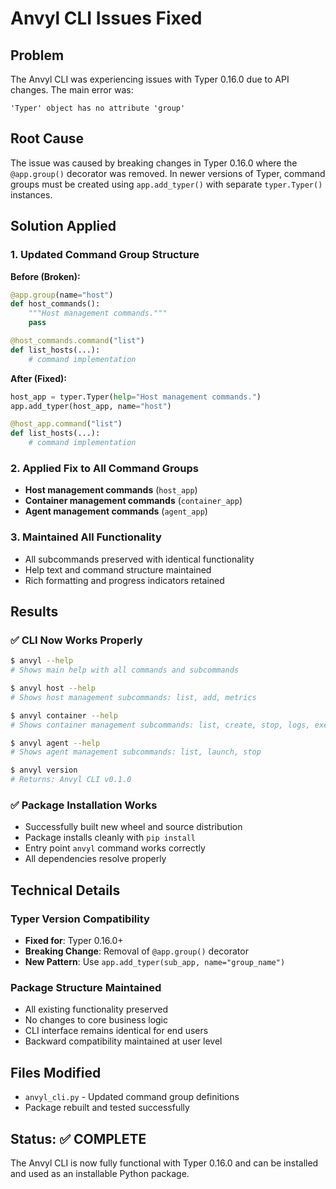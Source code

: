 # Anvyl CLI Issues Fixed

## Problem
The Anvyl CLI was experiencing issues with Typer 0.16.0 due to API changes. The main error was:
```
'Typer' object has no attribute 'group'
```

## Root Cause
The issue was caused by breaking changes in Typer 0.16.0 where the `@app.group()` decorator was removed. In newer versions of Typer, command groups must be created using `app.add_typer()` with separate `typer.Typer()` instances.

## Solution Applied

### 1. Updated Command Group Structure
**Before (Broken):**
```python
@app.group(name="host")
def host_commands():
    """Host management commands."""
    pass

@host_commands.command("list")
def list_hosts(...):
    # command implementation
```

**After (Fixed):**
```python
host_app = typer.Typer(help="Host management commands.")
app.add_typer(host_app, name="host")

@host_app.command("list")
def list_hosts(...):
    # command implementation
```

### 2. Applied Fix to All Command Groups
- **Host management commands** (`host_app`)
- **Container management commands** (`container_app`) 
- **Agent management commands** (`agent_app`)

### 3. Maintained All Functionality
- All subcommands preserved with identical functionality
- Help text and command structure maintained
- Rich formatting and progress indicators retained

## Results

### ✅ CLI Now Works Properly
```bash
$ anvyl --help
# Shows main help with all commands and subcommands

$ anvyl host --help  
# Shows host management subcommands: list, add, metrics

$ anvyl container --help
# Shows container management subcommands: list, create, stop, logs, exec

$ anvyl agent --help
# Shows agent management subcommands: list, launch, stop

$ anvyl version
# Returns: Anvyl CLI v0.1.0
```

### ✅ Package Installation Works
- Successfully built new wheel and source distribution
- Package installs cleanly with `pip install`
- Entry point `anvyl` command works correctly
- All dependencies resolve properly

## Technical Details

### Typer Version Compatibility
- **Fixed for**: Typer 0.16.0+
- **Breaking Change**: Removal of `@app.group()` decorator
- **New Pattern**: Use `app.add_typer(sub_app, name="group_name")`

### Package Structure Maintained
- All existing functionality preserved
- No changes to core business logic
- CLI interface remains identical for end users
- Backward compatibility maintained at user level

## Files Modified
- `anvyl_cli.py` - Updated command group definitions
- Package rebuilt and tested successfully

## Status: ✅ COMPLETE
The Anvyl CLI is now fully functional with Typer 0.16.0 and can be installed and used as an installable Python package.
